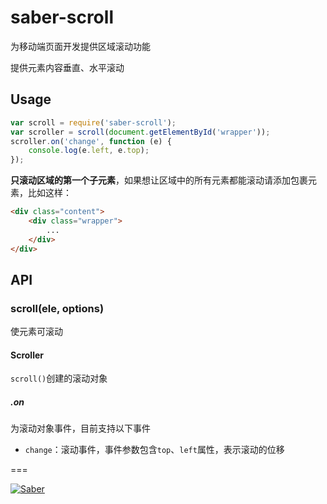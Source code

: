 # saber-scroll

为移动端页面开发提供区域滚动功能

提供元素内容垂直、水平滚动

## Usage

```javascript
var scroll = require('saber-scroll');
var scroller = scroll(document.getElementById('wrapper'));
scroller.on('change', function (e) {
    console.log(e.left, e.top);
});
```

__只滚动区域的第一个子元素__，如果想让区域中的所有元素都能滚动请添加包裹元素，比如这样：

```html
<div class="content">
    <div class="wrapper">
        ...
    </div>
</div>
```

## API

### scroll(ele, options)

使元素可滚动

#### Scroller

`scroll()`创建的滚动对象

##### .on

为滚动对象事件，目前支持以下事件

* `change`：滚动事件，事件参数包含`top`、`left`属性，表示滚动的位移

===

[![Saber](https://f.cloud.github.com/assets/157338/1485433/aeb5c72a-4714-11e3-87ae-7ef8ae66e605.png)](http://ecomfe.github.io/saber/)
